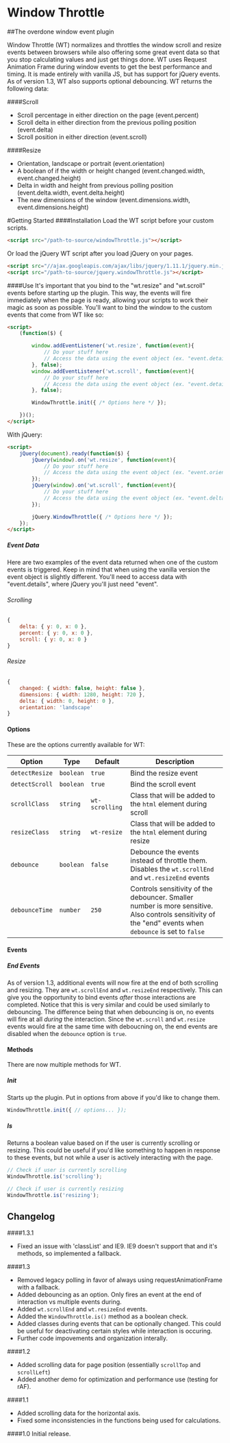 Window Throttle
===============
##The overdone window event plugin

Window Throttle (WT) normalizes and throttles the window scroll and resize events between browsers while also offering some great event data so that you stop calculating values and just get things done. WT uses Request Animation Frame during window events to get the best performance and timing. It is made entirely with vanilla JS, but has support for jQuery events. As of version 1.3, WT also supports optional debouncing. WT returns the following data:

####Scroll
- Scroll percentage in either direction on the page (event.percent)
- Scroll delta in either direction from the previous polling position (event.delta)
- Scroll position in either direction (event.scroll)

####Resize
- Orientation, landscape or portrait (event.orientation)
- A boolean of if the width or height changed (event.changed.width, event.changed.height)
- Delta in width and height from previous polling position (event.delta.width, event.delta.height)
- The new dimensions of the window (event.dimensions.width, event.dimensions.height)

#Getting Started
####Installation
Load the WT script before your custom scripts.

```HTML
<script src="/path-to-source/windowThrottle.js"></script>
```

Or load the jQuery WT script after you load jQuery on your pages.


```HTML
<script src="//ajax.googleapis.com/ajax/libs/jquery/1.11.1/jquery.min.js"></script>
<script src="/path-to-source/jquery.windowThrottle.js"></script>
```

####Use
It's important that you bind to the "wt.resize" and "wt.scroll" events before starting up the plugin. This way, the events will fire immediately when the page is ready, allowing your scripts to work their magic as soon as possible. You'll want to bind the window to the custom events that come from WT like so: 

```HTML
<script>
	(function($) {

        window.addEventListener('wt.resize', function(event){ 
			// Do your stuff here
			// Access the data using the event object (ex. "event.detail.orientation")
        }, false);
        window.addEventListener('wt.scroll', function(event){
			// Do your stuff here
			// Access the data using the event object (ex. "event.detail.delta")        	
        }, false);

        WindowThrottle.init({ /* Options here */ });

	})();
</script>
```

With jQuery:

```HTML
<script>
	jQuery(document).ready(function($) {
		jQuery(window).on('wt.resize', function(event){ 
			// Do your stuff here
			// Access the data using the event object (ex. "event.orientation")
		});
		jQuery(window).on('wt.scroll', function(event){ 
			// Do your stuff here
			// Access the data using the event object (ex. "event.delta")
		});

		jQuery.WindowThrottle({ /* Options here */ });
	});
</script>
```

##### Event Data
Here are two examples of the event data returned when one of the custom events is triggered. Keep in mind that when using the vanilla version the event object is slightly different. You'll need to access data with "event.details", where jQuery you'll just need "event".

###### Scrolling
```Javascript
{
	delta: { y: 0, x: 0 },
	percent: { y: 0, x: 0 },
	scroll: { y: 0, x: 0 }
}
```
###### Resize
```Javascript
{
	changed: { width: false, height: false },
	dimensions: { width: 1280, height: 720 },
	delta: { width: 0, height: 0 },
	orientation: 'landscape'
}
```

#### Options
These are the options currently available for WT:

| Option       | Type   | Default              | Description                                                       |
|--------------|--------|----------------------|-------------------------------------------------------------------|
| `detectResize`  | `boolean` | `true`         | Bind the resize event |
| `detectScroll`  | `boolean` | `true`         | Bind the scroll event |
| `scrollClass`   | `string`  | `wt-scrolling` | Class that will be added to the `html` element during scroll |
| `resizeClass`   | `string`  | `wt-resize`    | Class that will be added to the `html` element during resize |
| `debounce`      | `boolean` | `false`        | Debounce the events instead of throttle them. Disables the `wt.scrollEnd` and `wt.resizeEnd` events |
| `debounceTime`  | `number`  | `250`          | Controls sensitivity of the debouncer. Smaller number is more sensitive. Also controls sensitivity of the "end" events when `debounce` is set to `false` |

#### Events

##### End Events
As of version 1.3, additional events will now fire at the end of both scrolling and resizing. They are `wt.scrollEnd` and `wt.resizeEnd` respectively. This can give you the opportunity to bind events *after* those interactions are completed. Notice that this is very similar and could be used similarly to debouncing. The difference being that when debouncing is on, no events will fire at all *during* the interaction. Since the `wt.scroll` and `wt.resize` events would fire at the same time with deboucning on, the end events are disabled when the `debounce` option is `true`.

#### Methods
There are now multiple methods for WT.

##### Init
Starts up the plugin. Put in options from above if you'd like to change them.

```Javascript
WindowThrottle.init({ // options... });
```

##### Is
Returns a boolean value based on if the user is currently scrolling or resizing. This could be useful if you'd like something to happen in response to these events, but not while a user is actively interacting with the page.

```Javascript
// Check if user is currently scrolling
WindowThrottle.is('scrolling');

// Check if user is currently resizing
WindowThrottle.is('resizing');
```

## Changelog

####1.3.1
- Fixed an issue with 'classList' and IE9. IE9 doesn't support that and it's methods, so implemented a fallback.

####1.3
- Removed legacy polling in favor of always using requestAnimationFrame with a fallback.
- Added debouncing as an option. Only fires an event at the end of interaction vs multiple events during.
- Added `wt.scrollEnd` and `wt.resizeEnd` events.
- Added the `WindowThrottle.is()` method as a boolean check.
- Added classes during events that can be optionally changed. This could be useful for deactivating certain styles while interaction is occuring.
- Further code impovements and organization interally.

####1.2
- Added scrolling data for page position (essentially `scrollTop` and `scrollLeft`)
- Added another demo for optimization and performance use (testing for rAF).

####1.1
- Added scrolling data for the horizontal axis.
- Fixed some inconsistencies in the functions being used for calculations.

####1.0
Initial release.
